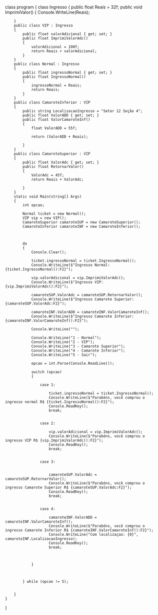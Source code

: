 class program
{
    class Ingresso
    {
        public float Reais = 32f;
        public void ImprimiValor()
        {
            Console.WriteLine(Reais);

        }
        public class VIP : Ingresso
        {
            public float valorAdicional { get; set; }
            public float ImprimiValorAdc()
            {
                valorAdicional = 100f;
                return Reais + valorAdicional;
            }
        }
        public class Normal : Ingresso
        {
            public float ingressoNormal { get; set; }
            public float IngressoNormal()
            {
                ingressoNormal = Reais;
                return Reais;
            }
        }
        public class CamaroteInferior : VIP
        {
            public string LocalizacaoIngresso = "Setor 12 Seção 4";
            public float ValorADD { get; set; }
            public float ValorCamaroteInf()
            {
                float ValorADD = 55f;

                return (ValorADD + Reais);

            }
        }
        public class CamaroteSuperior : VIP
        {
            public float ValorAdc { get; set; }
            public float RetornarValor()
            {
                ValorAdc = 45f;
                return Reais + ValorAdc;

            }
        }
        static void Main(string[] Args)
        {
            int opcao;

            Normal ticket = new Normal();
            VIP vip = new VIP();
            CamaroteSuperior camaroteSUP = new CamaroteSuperior();
            CamaroteInferior camaroteINF = new CamaroteInferior();



            do
            {
                Console.Clear();

                ticket.ingressoNormal = ticket.IngressoNormal();
                Console.WriteLine($"Ingresso Normal: {ticket.IngressoNormal():F2}");

                vip.valorAdicional = vip.ImprimiValorAdc();
                Console.WriteLine($"Ingresso VIP: {vip.ImprimiValorAdc():F2}");

                camaroteSUP.ValorAdc = camaroteSUP.RetornarValor();
                Console.WriteLine($"Ingresso Camarote Superior: {camaroteSUP.ValorAdc:F2}");

                camaroteINF.ValorADD = camaroteINF.ValorCamaroteInf();
                Console.WriteLine($"Ingresso Camarote Inferior: {camaroteINF.ValorCamaroteInf():F2}");

                Console.WriteLine("");

                Console.WriteLine("1 - Normal");
                Console.WriteLine("2 - VIP");
                Console.WriteLine("3 - Camarote Superior");
                Console.WriteLine("4 - Camarote Inferior");
                Console.WriteLine("5 - Sair");

                opcao = int.Parse(Console.ReadLine());

                switch (opcao)
                {

                    case 1:

                        ticket.ingressoNormal = ticket.IngressoNormal();
                        Console.WriteLine($"Parabéns, você comprou o ingresso normal R$ {ticket.IngressoNormal():F2}");
                        Console.ReadKey();
                        break;


                    case 2:

                        vip.valorAdicional = vip.ImprimiValorAdc();
                        Console.WriteLine($"Parabéns, você comprou o ingresso VIP R$ {vip.ImprimiValorAdc():F2}");
                        Console.ReadKey();
                        break;


                    case 3:


                        camaroteSUP.ValorAdc = camaroteSUP.RetornarValor();
                        Console.WriteLine($"Parabéns, você comprou o ingresso Camarote Superior R$ {camaroteSUP.ValorAdc:F2}");
                        Console.ReadKey();
                        break;


                    case 4:

                        camaroteINF.ValorADD = camaroteINF.ValorCamaroteInf();
                        Console.WriteLine($"Parabéns, você comprou o ingresso Camarote Inferior R$ {camaroteINF.ValorCamaroteInf():F2}");
                        Console.WriteLine("Com localizaçao: {0}", camaroteINF.LocalizacaoIngresso);
                        Console.ReadKey();
                        break;



                }



            } while (opcao != 5);


        }
    }
}
